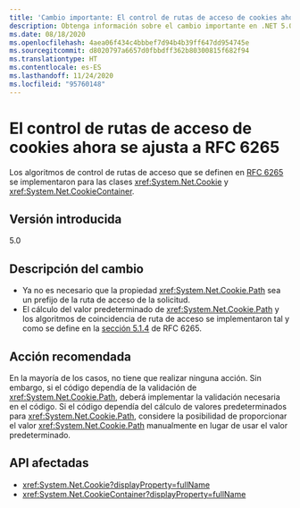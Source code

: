 ```yaml
---
title: 'Cambio importante: El control de rutas de acceso de cookies ahora se ajusta a RFC 6265'
description: Obtenga información sobre el cambio importante en .NET 5.0 donde se han implementado los algoritmos de control de rutas de acceso definidos en RFC 6265 para las clases Cookie y CookieContainer.
ms.date: 08/18/2020
ms.openlocfilehash: 4aea06f434c4bbbef7d94b4b39ff647dd954745e
ms.sourcegitcommit: d8020797a6657d0fbbdff362b80300815f682f94
ms.translationtype: HT
ms.contentlocale: es-ES
ms.lasthandoff: 11/24/2020
ms.locfileid: "95760148"
---
```

# <a name="cookie-path-handling-now-conforms-to-rfc-6265"></a>El control de rutas de acceso de cookies ahora se ajusta a RFC 6265

Los algoritmos de control de rutas de acceso que se definen en [RFC 6265](https://tools.ietf.org/html/rfc6265) se implementaron para las clases <xref:System.Net.Cookie> y <xref:System.Net.CookieContainer>.

## <a name="version-introduced"></a>Versión introducida

5.0

## <a name="change-description"></a>Descripción del cambio

- Ya no es necesario que la propiedad <xref:System.Net.Cookie.Path> sea un prefijo de la ruta de acceso de la solicitud.
- El cálculo del valor predeterminado de <xref:System.Net.Cookie.Path> y los algoritmos de coincidencia de ruta de acceso se implementaron tal y como se define en la [sección 5.1.4](https://tools.ietf.org/html/rfc6265#section-5.1.4) de RFC 6265.

## <a name="recommended-action"></a>Acción recomendada

En la mayoría de los casos, no tiene que realizar ninguna acción. Sin embargo, si el código dependía de la validación de <xref:System.Net.Cookie.Path>, deberá implementar la validación necesaria en el código. Si el código dependía del cálculo de valores predeterminados para <xref:System.Net.Cookie.Path>, considere la posibilidad de proporcionar el valor <xref:System.Net.Cookie.Path> manualmente en lugar de usar el valor predeterminado.

## <a name="affected-apis"></a>API afectadas

- <xref:System.Net.Cookie?displayProperty=fullName>
- <xref:System.Net.CookieContainer?displayProperty=fullName>

<!--

### Affected APIs

- `T:System.Net.Cookie`
- `T:System.Net.CookieContainer`

### Category

Networking

-->

